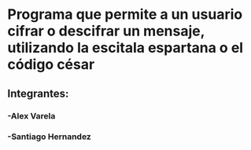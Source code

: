 # Programa que permite a un usuario cifrar o descifrar un mensaje, utilizando la escitala espartana o el código césar
## Integrantes:
### -Alex Varela
### -Santiago Hernandez
